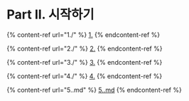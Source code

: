 # Part II. 시작하기

{% content-ref url="1./" %}
[1.](1./)
{% endcontent-ref %}

{% content-ref url="2./" %}
[2.](2./)
{% endcontent-ref %}

{% content-ref url="3./" %}
[3.](3./)
{% endcontent-ref %}

{% content-ref url="4./" %}
[4.](4./)
{% endcontent-ref %}

{% content-ref url="5..md" %}
[5..md](5..md)
{% endcontent-ref %}

